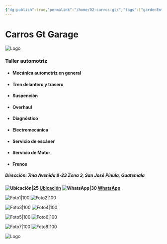 ```yaml
---
{"dg-publish":true,"permalink":"/home/02-carros-gt/","tags":["gardenEntry"]}
---
```



# Carros Gt Garage

![Logo](http://drive.google.com/uc?export=view&id=137fl3TIZ0-PU8b-Pt0bsjclwHub_u78G)

### Taller automotriz 

- #### Mecánica automotriz en general
- #### Tren delantero y trasero 
- #### Suspención
- #### Overhaul
- #### Diagnóstico 
- #### Electromecánica 
- #### Servicio de escáner 
- #### Servicio de Motor 
- #### Frenos 

##### Dirección: 7ma Avenida 8-23 Zona 3, San José Pínula, Guatemala

**![Ubicación|25](http://drive.google.com/uc?export=view&id=13CTsYd0tZXF25S6F2npB_PAQQBzGN8l9)     [Ubicación](https://maps.app.goo.gl/dzfUULVoBE7DbxFk6) ![WhatsApp|30](http://drive.google.com/uc?export=view&id=13RXLS5MH2Yf6A53-x8SxxCdwDZCV9f6A) [WhatsApp](https://wa.me/50253255426)**


![Foto1|100](http://drive.google.com/uc?export=view&id=13pKAGiXo0aCdZllcAEaKnoDVe6nd6Vo3)  ![Foto2|100](http://drive.google.com/uc?export=view&id=147TzV6i0ybCWFHDQDKCr6MQZcqijV59R)

![Foto3|100](http://drive.google.com/uc?export=view&id=13u2pnb4HdzaVa17lODp47L9nPz97gALv) ![Foto4|100](http://drive.google.com/uc?export=view&id=13iUp3jeS25n7hwScD6Bz54JbFvHRKG3B)

![Foto5|100](http://drive.google.com/uc?export=view&id=13aIGhGtgjrBLR52Dlzv8gAqGcSvuLuLm) ![Foto6|100](http://drive.google.com/uc?export=view&id=13dCjdcDyPZ7jzqx0TcXKJOuq8RDdWpal)

![Foto7|100](http://drive.google.com/uc?export=view&id=13hvQ0S8KliS-wBPlUQ5hIErd7RG2BhZ-) ![Foto8|100](http://drive.google.com/uc?export=view&id=13ZLVLjtkR40RNm07dh3KBB1dGPFcBCJO)


![Logo](http://drive.google.com/uc?export=view&id=137fl3TIZ0-PU8b-Pt0bsjclwHub_u78G)


